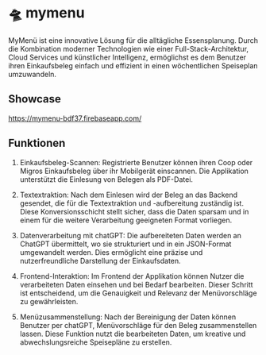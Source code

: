 # 🛸 mymenu

MyMenü ist eine innovative Lösung für die alltägliche Essensplanung. Durch die Kombination moderner Technologien wie einer Full-Stack-Architektur, Cloud Services und künstlicher Intelligenz, ermöglichst es dem Benutzer ihren Einkaufsbeleg einfach und effizient in einen wöchentlichen Speiseplan umzuwandeln.

## Showcase

<https://mymenu-bdf37.firebaseapp.com/>

## Funktionen

1. Einkaufsbeleg-Scannen: Registrierte Benutzer können ihren Coop oder Migros Einkaufsbeleg über ihr Mobilgerät einscannen. Die Applikation unterstützt die Einlesung von Belegen als PDF-Datei.

2. Textextraktion: Nach dem Einlesen wird der Beleg an das Backend gesendet, die für die Textextraktion und -aufbereitung zuständig ist. Diese Konversionsschicht stellt sicher, dass die Daten sparsam und in einem für die weitere Verarbeitung geeigneten Format vorliegen.

3. Datenverarbeitung mit chatGPT: Die aufbereiteten Daten werden an ChatGPT übermittelt, wo sie strukturiert und in ein JSON-Format umgewandelt werden. Dies ermöglicht eine präzise und nutzerfreundliche Darstellung der Einkaufsdaten.

4. Frontend-Interaktion: Im Frontend der Applikation können Nutzer die verarbeiteten Daten einsehen und bei Bedarf bearbeiten. Dieser Schritt ist entscheidend, um die Genauigkeit und Relevanz der Menüvorschläge zu gewährleisten.

5. Menüzusammenstellung: Nach der Bereinigung der Daten können Benutzer per chatGPT, Menüvorschläge für den Beleg zusammenstellen lassen. Diese Funktion nutzt die bearbeiteten Daten, um kreative und abwechslungsreiche Speisepläne zu erstellen.
